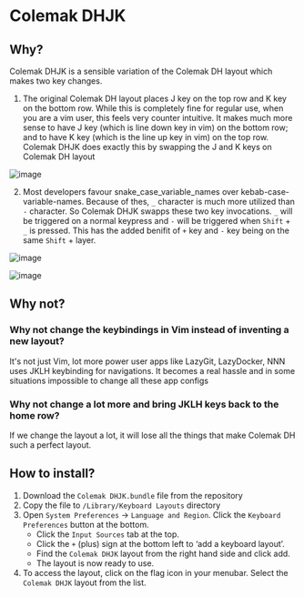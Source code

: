# Colemak DHJK

##  Why?
Colemak DHJK is a sensible variation of the Colemak DH layout which makes two key changes.

1. The original Colemak DH layout places J key on the top row and K key on the bottom row. While this is completely fine for regular use, when you are a vim user, this feels very counter intuitive. It makes much more sense to have J key (which is line down key in vim) on the bottom row; and to have K key (which is the line up key in vim) on the top row. Colemak DHJK does exactly this by swapping the J and K keys on Colemak DH layout

![image](https://github.com/viduranga/ColemakDHJK/assets/8828757/46bab2ad-6cc1-4a10-ab98-4857f0ae827d)

2. Most developers favour snake_case_variable_names over kebab-case-variable-names. Because of thes, `_` character is much more utilized than `-` character. So Colemak DHJK swapps these two key invocations. `_` will be triggered on a normal keypress and `-` will be triggered when `Shift` + `_` is pressed. This has the added benifit of `+` key and `-` key being on the same `Shift` + layer.

![image](https://github.com/viduranga/ColemakDHJK/assets/8828757/4805a362-4691-4be7-a754-1716d1d4c9a5)

![image](https://github.com/viduranga/ColemakDHJK/assets/8828757/90b2668f-dc1f-4e36-abe6-376e8d612f7a)

## Why not?

### Why not change the keybindings in Vim instead of inventing a new layout?
It's not just Vim, lot more power user apps like LazyGit, LazyDocker, NNN uses JKLH keybinding for navigations. It becomes a real hassle and in some situations impossible to change all these app configs

### Why not change a lot more and bring JKLH keys back to the home row?
If we change the layout a lot, it will lose all the things that make Colemak DH such a perfect layout.

## How to install?

1. Download the `Colemak DHJK.bundle` file from the repository
2. Copy the file to `/Library/Keyboard Layouts` directory
3. Open `System Preferences` -> `Language and Region`. Click the `Keyboard Preferences` button at the bottom.
    - Click the `Input Sources` tab at the top.
    - Click the `+` (plus) sign at the bottom left to ‘add a keyboard layout’.
    - Find the `Colemak DHJK` layout from the right hand side and click add.
    - The layout is now ready to use.
4. To access the layout, click on the flag icon in your menubar. Select the `Colemak DHJK` layout from the list.
